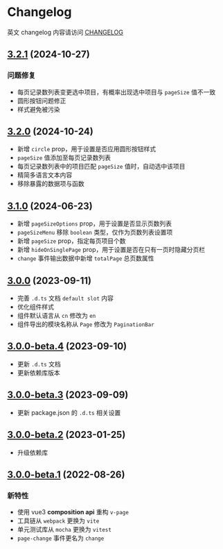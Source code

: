 # Changelog

英文 changelog 内容请访问 [CHANGELOG](CHANGELOG.md)

## [3.2.1](https://github.com/TerryZ/v-page/compare/v3.2.0...v3.2.1) (2024-10-27)

### 问题修复

- 每页记录数列表变更选中项目，有概率出现选中项目与 `pageSize` 值不一致
- 圆形按钮问题修正
- 样式避免被污染

## [3.2.0](https://github.com/TerryZ/v-page/compare/v3.1.0...v3.2.0) (2024-10-24)

- 新增 `circle` prop，用于设置是否应用圆形按钮样式
- `pageSize` 值添加至每页记录数列表
- 每页记录数列表中的项目匹配 `pageSize` 值时，自动选中该项目
- 精简多语言文本内容
- 移除暴露的数据项与函数

## [3.1.0](https://github.com/TerryZ/v-page/compare/v3.0.0...v3.1.0) (2024-06-23)

- 新增 `pageSizeOptions` prop，用于设置是否显示页数列表
- `pageSizeMenu` 移除 `boolean` 类型，仅作为页数列表设置项
- 新增 `pageSize` prop，指定每页项目个数
- 新增 `hideOnSinglePage` prop，用于设置是否在只有一页时隐藏分页栏
- `change` 事件输出数据中新增 `totalPage` 总页数属性

## [3.0.0](https://github.com/TerryZ/v-page/compare/v3.0.0-beta.4...v3.0.0) (2023-09-11)

- 完善 `.d.ts` 文档 `default slot` 内容
- 优化组件样式
- 组件默认语言从 `cn` 修改为 `en`
- 组件导出的模块名称从 `Page` 修改为 `PaginationBar`

## [3.0.0-beta.4](https://github.com/TerryZ/v-page/compare/v3.0.0-beta.3...v3.0.0-beta.4) (2023-09-10)

- 更新 `.d.ts` 文档
- 更新依赖库版本

## [3.0.0-beta.3](https://github.com/TerryZ/v-page/compare/v3.0.0-beta.2...v3.0.0-beta.3) (2023-09-09)

- 更新 package.json 的 `.d.ts` 相关设置

## [3.0.0-beta.2](https://github.com/TerryZ/v-page/compare/v3.0.0-beta.1...v3.0.0-beta.2) (2023-01-25)

- 升级依赖库

## [3.0.0-beta.1](https://github.com/TerryZ/v-page/compare/v2.1.0...v3.0.0-beta.1) (2022-08-26)

### 新特性

- 使用 vue3 **composition api** 重构 `v-page`
- 工具链从 `webpack` 更换为 `vite`
- 单元测试库从 `mocha` 更换为 `vitest`
- `page-change` 事件更名为 `change`
